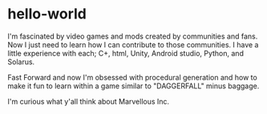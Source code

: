 # hello-world
I'm fascinated by video games and mods created by communities and fans. Now I just need to learn how I can contribute to those communities.
I have a little experience with each; C+, html, Unity, Android studio, Python, and Solarus.

Fast Forward and now I'm obsessed with procedural generation and how to make it fun to learn within a game similar to "DAGGERFALL" minus baggage.

I'm curious what y'all think about Marvellous Inc.
